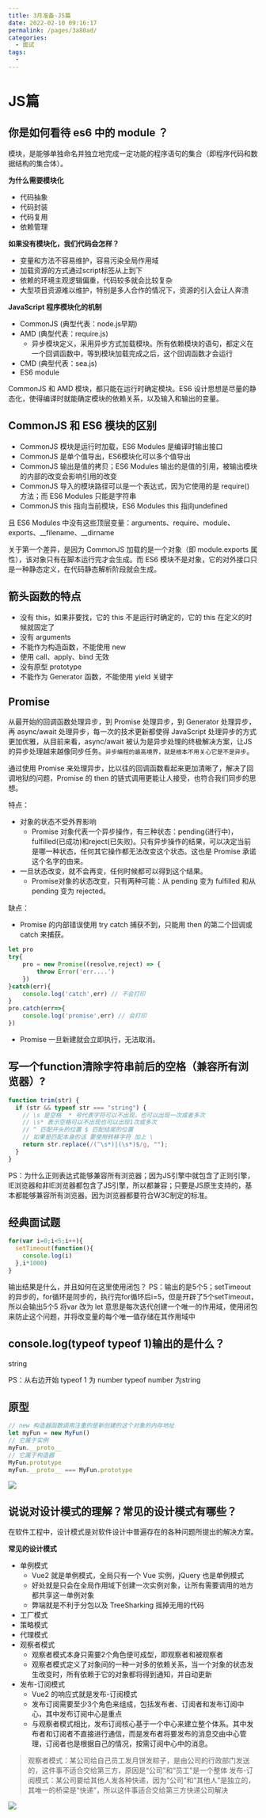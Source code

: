 ```yaml
---
title: 3月准备-JS篇
date: 2022-02-10 09:16:17
permalink: /pages/3a80ad/
categories:
  - 面试
tags:
  - 
---
```


# JS篇

## 你是如何看待 es6 中的 module ？

模块，是能够单独命名并独立地完成一定功能的程序语句的集合（即程序代码和数据结构的集合体）。

**为什么需要模块化**

- 代码抽象
- 代码封装
- 代码复用
- 依赖管理

**如果没有模块化，我们代码会怎样？**

- 变量和方法不容易维护，容易污染全局作用域
- 加载资源的方式通过script标签从上到下
- 依赖的环境主观逻辑偏重，代码较多就会比较复杂
- 大型项目资源难以维护，特别是多人合作的情况下，资源的引入会让人奔溃

**JavaScript 程序模块化的机制**

- CommonJS (典型代表：node.js早期)
- AMD (典型代表：require.js)
  - 异步模块定义，采用异步方式加载模块。所有依赖模块的语句，都定义在一个回调函数中，等到模块加载完成之后，这个回调函数才会运行
- CMD (典型代表：sea.js)
- ES6 module

CommonJS 和 AMD 模块，都只能在运行时确定模块。ES6 设计思想是尽量的静态化，使得编译时就能确定模块的依赖关系，以及输入和输出的变量。

## CommonJS 和 ES6 模块的区别

- CommonJS 模块是运行时加载，ES6 Modules 是编译时输出接口
- CommonJS 是单个值导出，ES6模块化可以多个值导出
- CommonJS 输出是值的拷贝；ES6 Modules 输出的是值的引用，被输出模块的内部的改变会影响引用的改变
- CommonJS 导入的模块路径可以是一个表达式，因为它使用的是 require() 方法；而 ES6 Modules 只能是字符串
- CommonJS this 指向当前模块，ES6 Modules this 指向undefined

且 ES6 Modules 中没有这些顶层变量：arguments、require、module、exports、__filename、__dirname

关于第一个差异，是因为 CommonJS 加载的是一个对象（即 module.exports 属性），该对象只有在脚本运行完才会生成。而 ES6 模块不是对象，它的对外接口只是一种静态定义，在代码静态解析阶段就会生成。

## 箭头函数的特点

- 没有 this，如果非要找，它的 this 不是运行时确定的，它的 this 在定义的时候就固定了
- 没有 arguments
- 不能作为构造函数，不能使用 new
- 使用 call、apply、bind 无效
- 没有原型 prototype
- 不能作为 Generator 函数，不能使用 yield 关键字

## Promise

从最开始的回调函数处理异步，到 Promise 处理异步，到 Generator 处理异步，再 async/await 处理异步，每一次的技术更新都使得 JavaScript 处理异步的方式更加优雅，从目前来看，async/await 被认为是异步处理的终极解决方案，让JS的异步处理越来越像同步任务。`异步编程的最高境界，就是根本不用关心它是不是异步`。

通过使用 Promise 来处理异步，比以往的回调函数看起来更加清晰了，解决了回调地狱的问题，Promise 的 then 的链式调用更能让人接受，也符合我们同步的思想。

特点：
- 对象的状态不受外界影响
  - Promise 对象代表一个异步操作，有三种状态：pending(进行中)，fulfilled(已成功)和reject(已失败)。只有异步操作的结果，可以决定当前是哪一种状态，任何其它操作都无法改变这个状态。这也是 Promise 承诺这个名字的由来。
- 一旦状态改变，就不会再变，任何时候都可以得到这个结果。
  - Promise对象的状态改变，只有两种可能：从 pending 变为 fulfilled 和从 pending 变为 rejected。

缺点：
- Promise 的内部错误使用 try catch 捕获不到，只能用 then 的第二个回调或 catch 来捕获。
```js
let pro
try{
    pro = new Promise((resolve,reject) => {
        throw Error('err....')
    })
}catch(err){
    console.log('catch',err) // 不会打印
}
pro.catch(err=>{
    console.log('promise',err) // 会打印
})
```
- Promise 一旦新建就会立即执行，无法取消。

## 写一个function清除字符串前后的空格（兼容所有浏览器）?

```js
function trim(str) {
  if (str && typeof str === "string") {
    // \s 是空格  * 号代表字符可以不出现，也可以出现一次或者多次  
    // \s* 表示空格可以不出现也可以出现1次或多次
    // ^ 匹配开头的位置 $ 匹配结尾的位置
    // 如果是匹配本身的话 要使用转移字符 加上 \
    return str.replace(/(^\s*)|(\s*)$/g, "");
  }
}
```

PS：为什么正则表达式能够兼容所有浏览器；因为JS引擎中就包含了正则引擎，IE浏览器和非IE浏览器都包含了JS引擎，所以都兼容；只要是JS原生支持的，基本都能够兼容所有浏览器。因为浏览器都要符合W3C制定的标准。

## 经典面试题

```js
for(var i=0;i<5;i++){
  setTimeout(function(){
    console.log(i)
  },i*1000)
}
```

输出结果是什么，并且如何在这里使用闭包？
PS：输出的是5个5；setTimeout的异步的，for循环是同步的，执行完for循环后i=5，但是开辟了5个setTimeout，所以会输出5个5
将var 改为 let 意思是每次迭代创建一个唯一的作用域，使用闭包来防止这个问题，并将改变量的每个唯一值存储在其作用域中

## console.log(typeof typeof 1)输出的是什么？

string

PS：从右边开始 typeof 1 为 number
typeof number 为string

## 原型

```js
// new 构造器函数调用注重的是新创建的这个对象的内存地址
let myFun = new MyFun()
// 它属于实例
myFun.__proto__
// 它属于构造器
MyFun.prototype
myFun.__proto__ === MyFun.prototype
```

![](http://66.152.176.25:8000/home/images/js/123.png)

## 说说对设计模式的理解？常见的设计模式有哪些？

在软件工程中，设计模式是对软件设计中普遍存在的各种问题所提出的解决方案。

**常见的设计模式**

- 单例模式
  - Vue2 就是单例模式，全局只有一个 Vue 实例，jQuery 也是单例模式
  - 好处就是只会在全局作用域下创建一次实例对象，让所有需要调用的地方都共享这一单例对象
  - 弊端就是不利于分包以及 TreeSharking 摇掉无用的代码
- 工厂模式
- 策略模式
- 代理模式
- 观察者模式
  - 观察者模式本身只需要2个角色便可成型，即观察者和被观察者
  - 观察者模式定义了对象间的一种一对多的依赖关系，当一个对象的状态发生改变时，所有依赖于它的对象都将得到通知，并自动更新
- 发布-订阅模式
  - Vue2 的响应式就是发布-订阅模式
  - 发布订阅需要至少3个角色来组成，包括发布者、订阅者和发布订阅中心，其中发布订阅中心是重点
  - 与观察者模式相比，发布订阅核心基于一个中心来建立整个体系。其中发布者和订阅者不直接进行通信，而是发布者将要发布的消息交由中心管理，订阅者也是根据自己的情况，按需订阅中心中的消息。

> 观察者模式：某公司给自己员工发月饼发粽子，是由公司的行政部门发送的，这件事不适合交给第三方，原因是“公司”和“员工”是一个整体
> 发布-订阅模式：某公司要给其他人发各种快递，因为“公司”和“其他人”是独立的，其唯一的桥梁是“快递”，所以这件事适合交给第三方快递公司解决

![](https://p9-juejin.byteimg.com/tos-cn-i-k3u1fbpfcp/19b670df6cb54c4ebdc17a114b5dc97c~tplv-k3u1fbpfcp-watermark.awebp)